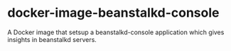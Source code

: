 # docker-image-beanstalkd-console
A Docker image that setsup a beanstalkd-console application which gives insights in beanstalkd servers.
